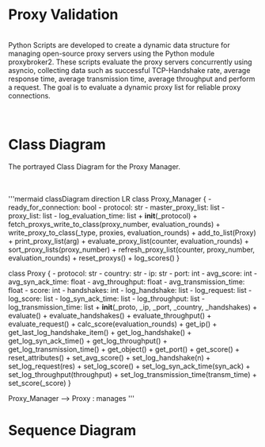 # Proxy Validation
<br>
Python Scripts are developed to create a dynamic data structure for managing open-source proxy servers using the Python module proxybroker2.
These scripts evaluate the proxy servers concurrently using asyncio, collecting data such as successful TCP-Handshake rate, average response time, average transmission time,  average throughput and perform a request. 
The goal is to evaluate a dynamic proxy list for reliable proxy connections.  <br>
<br>
<br>

# Class Diagram
The portrayed Class Diagram for the Proxy Manager. <br>
<br>
<br>

'''mermaid 
classDiagram
  direction LR
  class Proxy_Manager {
    - ready_for_connection: bool
    - protocol: str
    - master_proxy_list: list
    - proxy_list: list
    - log_evaluation_time: list
    + __init__(_protocol)
    + fetch_proxys_write_to_class(proxy_number, evaluation_rounds)
    + write_proxy_to_class(_type, proxies, evaluation_rounds)
    + add_to_list(Proxy)
    + print_proxy_list(arg)
    + evaluate_proxy_list(counter, evaluation_rounds)
    + sort_proxy_lists(proxy_number)
    + refresh_proxy_list(counter, proxy_number, evaluation_rounds)
    + reset_proxys()
    + log_scores()
  }

  class Proxy {
    - protocol: str
    - country: str
    - ip: str
    - port: int
    - avg_score: int
    - avg_syn_ack_time: float
    - avg_throughput: float
    - avg_transmission_time: float
    - score: int
    - handshakes: int
    - log_handshake: list
    - log_request: list
    - log_score: list
    - log_syn_ack_time: list
    - log_throughput: list
    - log_transmission_time: list
    + __init__(_proto, _ip, _port, _country, _handshakes)
    + evaluate()
    + evaluate_handshakes()
    + evaluate_throughput()
    + evaluate_request()
    + calc_score(evaluation_rounds)
    + get_ip()
    + get_last_log_handshake_item()
    + get_log_handshake()
    + get_log_syn_ack_time()
    + get_log_throughput()
    + get_log_transmission_time()
    + get_object()
    + get_port()
    + get_score()
    + reset_attributes()
    + set_avg_score()
    + set_log_handshake(n)
    + set_log_request(res)
    + set_log_score()
    + set_log_syn_ack_time(syn_ack)
    + set_log_throughput(throughput)
    + set_log_transmission_time(transm_time)
    + set_score(_score)
  }

  Proxy_Manager --> Proxy : manages
'''

# Sequence Diagram

